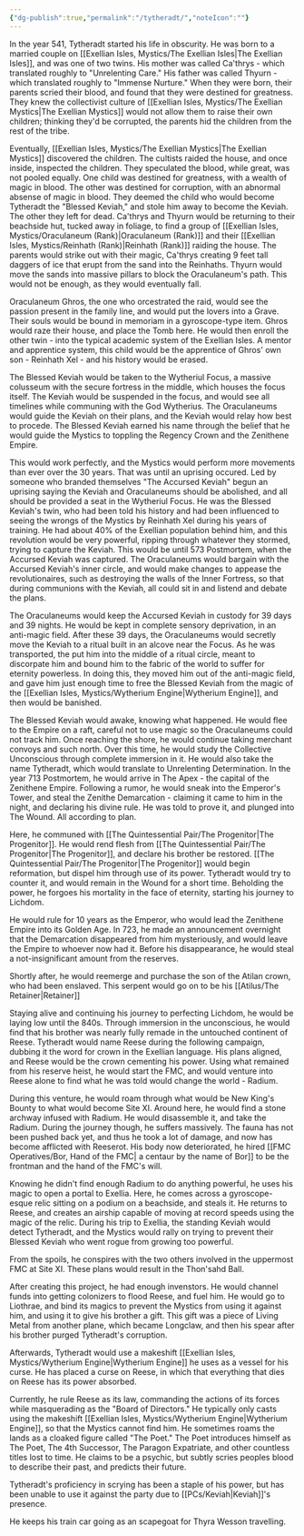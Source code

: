 ```yaml
---
{"dg-publish":true,"permalink":"/tytheradt/","noteIcon":""}
---
```


In the year 541, Tytheradt started his life in obscurity. He was born to a married couple on [[Exellian Isles, Mystics/The Exellian Isles\|The Exellian Isles]], and was one of two twins. His mother was called Ca'thrys - which translated roughly to "Unrelenting Care." His father was called Thyurn - which translated roughly to "Immense Nurture." When they were born, their parents scried their blood, and found that they were destined for greatness. They knew the collectivist culture of  [[Exellian Isles, Mystics/The Exellian Mystics\|The Exellian Mystics]] would not allow them to raise their own children; thinking they'd be corrupted, the parents hid the children from the rest of the tribe.

Eventually,  [[Exellian Isles, Mystics/The Exellian Mystics\|The Exellian Mystics]] discovered the children. The cultists raided the house, and once inside, inspected the children. They speculated the blood, while great, was not pooled equally. One child was destined for greatness, with a wealth of magic in blood. The other was destined for corruption, with an abnormal absense of magic in blood. They deemed the child who would become Tytheradt the "Blessed Keviah," and stole him away to become the Keviah. The other they left for dead. Ca'thrys and Thyurn would be returning to their beachside hut, tucked away in foliage, to find a group of [[Exellian Isles, Mystics/Oraculaneum (Rank)\|Oraculaneum (Rank)]] and their [[Exellian Isles, Mystics/Reinhath (Rank)\|Reinhath (Rank)]] raiding the house. The parents would strike out with their magic, Ca'thrys creating 9 feet tall daggers of ice that erupt from the sand into the Reinhaths. Thyurn would move the sands into massive pillars to block the Oraculaneum's path. This would not be enough, as they would eventually fall.

Oraculaneum Ghros, the one who orcestrated the raid, would see the passion present in the family line, and would put the lovers into a Grave. Their souls would be bound in memoriam in a gyroscope-type item. Ghros would raze their house, and place the Tomb here. He would then enroll the other twin - into the typical academic system of the Exellian Isles. A mentor and apprentice system, this child would be the apprentice of Ghros' own son - Reinhath Xel - and his history would be erased.

The Blessed Keviah would be taken to the Wytheriul Focus, a massive colusseum with the secure fortress in the middle, which houses the focus itself. The Keviah would be suspended in the focus, and would see all timelines while communing with the God Wytherius. The Oraculaneums would guide the Keviah on their plans, and the Keviah would relay how best to procede. The Blessed Keviah earned his name through the belief that he would guide the Mystics to toppling the Regency Crown and the Zenithene Empire.

This would work perfectly, and the Mystics would perform more movements than ever over the 30 years. That was until an uprising occured. Led by someone who branded themselves "The Accursed Keviah" begun an uprising saying the Keviah and Oraculaneums should be abolished, and all should be provided a seat in the Wytheriul Focus. He was the Blessed Keviah's twin, who had been told his history and had been influenced to seeing the wrongs of the Mystics by Reinhath Xel during his years of training. He had about 40% of the Exellian population behind him, and this revolution would be very powerful, ripping through whatever they stormed, trying to capture the Keviah. This would be until 573 Postmortem, when the Accursed Keviah was captured. The Oraculaneums would bargain with the Accursed Keviah's inner circle, and would make changes to appease the revolutionaires, such as destroying the walls of the Inner Fortress, so that during communions with the Keviah, all could sit in and listend and debate the plans. 

The Oraculaneums would keep the Accursed Keviah in custody for 39 days and 39 nights. He would be kept in complete sensory deprivation, in an anti-magic field. After these 39 days, the Oraculaneums would secretly move the Keviah to a ritual built in an alcove near the Focus. As he was transported, the put him into the middle of a ritual circle, meant to discorpate him and bound him to the fabric of the world to suffer for eternity powerless. In doing this, they moved him out of the anti-magic field, and gave him just enough time to free the Blessed Keviah from the magic of the  [[Exellian Isles, Mystics/Wytherium Engine\|Wytherium Engine]], and then would be banished. 

The Blessed Keviah would awake, knowing what happened. He would flee to the Empire on a raft, careful not to use magic so the Oraculaneums could not track him. Once reaching the shore, he would continue taking merchant convoys and such north. Over this time, he would study the Collective Unconscious through complete immersion in it. He would also take the name Tytheradt, which would translate to Unrelenting Determination. In the year 713 Postmortem, he would arrive in The Apex - the capital of the Zenithene Empire. Following a rumor, he would sneak into the Emperor's Tower, and steal the Zenithe Demarcation - claiming it came to him in the night, and declaring his divine rule. He was told to prove it, and plunged into The Wound. All according to plan.

Here, he communed with [[The Quintessential Pair/The Progenitor\|The Progenitor]].  He would rend flesh from [[The Quintessential Pair/The Progenitor\|The Progenitor]], and declare his brother be restored. [[The Quintessential Pair/The Progenitor\|The Progenitor]] would begin reformation, but dispel him through use of its power. Tytheradt would try to counter it, and would remain in the Wound for a short time. Beholding the power, he forgoes his mortality in the face of eternity, starting his journey to Lichdom.

He would rule for 10 years as the Emperor, who would lead the Zenithene Empire into its Golden Age. In 723, he made an announcement overnight that the Demarcation disappeared from him mysteriously, and would leave the Empire to whoever now had it. Before his disappearance, he would steal a not-insignificant amount from the reserves. 

Shortly after, he would reemerge and purchase the son of the Atilan crown, who had been enslaved. This serpent would go on to be his [[Atilus/The Retainer\|Retainer]]

Staying alive and continuing his journey to perfecting Lichdom, he would be laying low until the 840s. Through immersion in the unconscious, he would find that his brother was nearly fully remade in the untouched continent of Reese. Tytheradt would name Reese during the following campaign, dubbing it the word for crown in the Exellian language. His plans aligned, and Reese would be the crown cementing his power. Using what remained from his reserve heist, he would start the FMC, and would venture into Reese alone to find what he was told would change the world - Radium.

During this venture, he would roam through what would be New King's Bounty to what would become Site XI. Around here, he would find a stone archway infused with Radium. He would disassemble it, and take the Radium. During the journey though, he suffers massively. The fauna has not been pushed back yet, and thus he took a lot of damage, and now has become afflicted with Reeserot. His body now deteriorated, he hired [[FMC Operatives/Bor, Hand of the FMC\| a centaur by the name of Bor]] to be the frontman and the hand of the FMC's will.

Knowing he didn't find enough Radium to do anything powerful, he uses his magic to open a portal to Exellia. Here, he comes across a gyroscope-esque relic sitting on a podium on a beachside, and steals it. He returns to Reese, and creates an airship capable of moving at record speeds using the magic of the relic. During his trip to Exellia, the standing Keviah would detect Tytheradt, and the Mystics would rally on trying to prevent their Blessed Keviah who went rogue from growing too powerful. 

From the spoils, he conspires with the two others involved in the uppermost FMC at Site XI. These plans would result in the Thon'sahd Ball.

After creating this project, he had enough invenstors. He would channel funds into getting colonizers to flood Reese, and fuel him. He would go to Liothrae, and bind its magics to prevent the Mystics from using it against him, and using it to give his brother a gift. This gift was a piece of Living Metal from another plane, which became Longclaw, and then his spear after his brother purged Tytheradt's corruption.

Afterwards, Tytheradt would use a makeshift [[Exellian Isles, Mystics/Wytherium Engine\|Wytherium Engine]] he uses as a vessel for his curse. He has placed a curse on Reese, in which that everything that dies on Reese has its power absorbed.

Currently, he rule Reese as its law, commanding the actions of its forces while masquerading as the "Board of Directors." He typically only casts using the makeshift [[Exellian Isles, Mystics/Wytherium Engine\|Wytherium Engine]], so that the Mystics cannot find him. He sometimes roams the lands as a cloaked figure called "The Poet." The Poet introduces himself as The Poet, The 4th Successor, The Paragon Expatriate, and other countless titles lost to time. He claims to be a psychic, but subtly scries peoples blood to describe their past, and predicts their future.

Tytheradt's proficiency in scrying has been a staple of his power, but has been unable to use it against the party due to [[PCs/Keviah\|Keviah]]'s presence.

He keeps his train car going as an scapegoat for Thyra Wesson travelling.  

